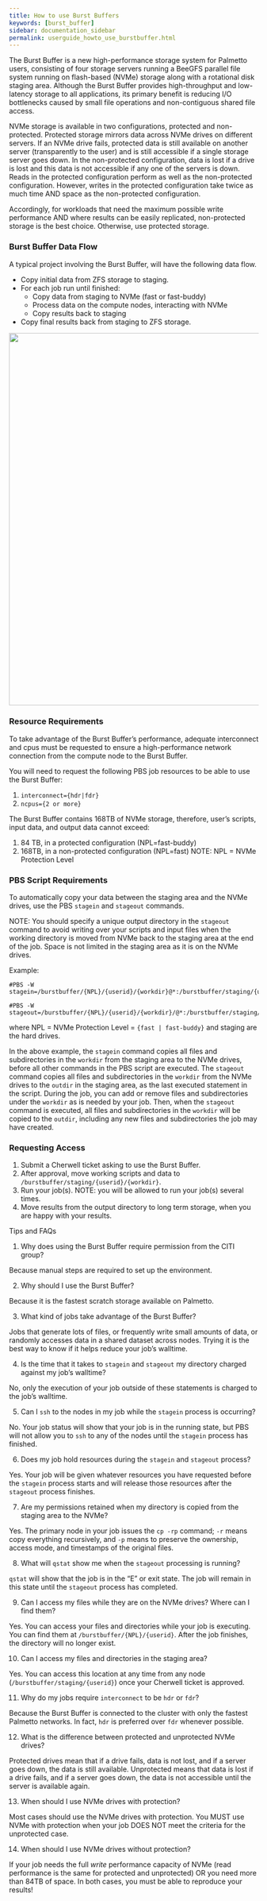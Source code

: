 ```yaml
---
title: How to use Burst Buffers
keywords: [burst_buffer]
sidebar: documentation_sidebar
permalink: userguide_howto_use_burstbuffer.html
---
```


The Burst Buffer is a new high-performance storage system for Palmetto users, consisting of four storage servers running a BeeGFS parallel file system running on flash-based (NVMe) storage along with a rotational disk staging area.  Although the Burst Buffer provides high-throughput and low-latency storage to all applications, its primary benefit is reducing I/O bottlenecks caused by small file operations and non-contiguous shared file access.

NVMe storage is available in two configurations, protected and non-protected. Protected storage mirrors data across NVMe drives on different servers. If an NVMe drive fails, protected data is still available on another server (transparently to the user) and is still accessible if a single storage server goes down. In the non-protected configuration, data is lost if a drive is lost and this data is not accessible if any one of the servers is down.  Reads in the protected configuration perform as well as the non-protected configuration. However, writes in the protected configuration take twice as much time AND space as the non-protected configuration.

Accordingly, for workloads that need the maximum possible write performance AND where results can be easily replicated, non-protected storage is the best choice.  Otherwise, use protected storage.

### Burst Buffer Data Flow

A typical project involving the Burst Buffer, will have the following data flow.

* Copy initial data from ZFS storage to staging.
* For each job run until finished:
    * Copy data from staging to NVMe (fast or fast-buddy)
    * Process data on the compute nodes, interacting with NVMe
    * Copy results back to staging
* Copy final results back from staging to ZFS storage.


<img src="{{site.baseurl}}/images/Burstbuffer_workflow.svg" style="width:750px">
<!-- <img src="images/Burstbuffer_workflow.svg" style="width:750px"> -->


### Resource Requirements
To take advantage of the Burst Buffer’s performance, adequate interconnect and cpus must be requested to ensure a high-performance network connection from the compute node to the Burst Buffer.

You will need to request the following PBS job resources to be able to use the Burst Buffer:
1.	`interconnect={hdr|fdr} `
2.	`ncpus={2 or more}`

The Burst Buffer contains 168TB of NVMe storage, therefore, user’s scripts, input data, and output data cannot exceed:
1.	84 TB, in a protected configuration (NPL=fast-buddy)
2.	168TB, in a non-protected configuration (NPL=fast)
NOTE:  NPL = NVMe Protection Level

### PBS Script Requirements
To automatically copy your data between the staging area and the NVMe drives, use the PBS `stagein` and `stageout` commands.

NOTE:  You should specify a unique output directory in the `stageout` command to avoid writing over your scripts and input files when the working directory is moved from NVMe back to the staging area at the end of the job. Space is not limited in the staging area as it is on the NVMe drives.

Example:

~~~
#PBS -W stagein=/burstbuffer/{NPL}/{userid}/{workdir}@*:/burstbuffer/staging/{userid}/{workdir}/

#PBS -W stageout=/burstbuffer/{NPL}/{userid}/{workdir}/@*:/burstbuffer/staging/{userid}/{outdir}
~~~

where NPL = NVMe Protection Level = `{fast | fast-buddy}` and staging are the hard drives.

In the above example, the `stagein` command copies all files and subdirectories in the `workdir` from the staging area to the NVMe drives, before all other commands in the PBS script are executed.  The `stageout` command copies all files and subdirectories in the `workdir` from the NVMe drives to the `outdir` in the staging area, as the last executed statement in the script.  During the job, you can add or remove files and subdirectories under the `workdir` as is needed by your job.  Then, when the `stageout` command is executed, all files and subdirectories in the `workdir` will be copied to the `outdir`, including any new files and subdirectories the job may have created.


### Requesting Access
1.	Submit a Cherwell ticket asking to use the Burst Buffer.
2.	After approval, move working scripts and data to `/burstbuffer/staging/{userid}/{workdir}`.
3.	Run your job(s).  NOTE:  you will be allowed to run your job(s) several times.
4.	Move results from the output directory to long term storage, when you are happy with your results.  


Tips and FAQs
1.	Why does using the Burst Buffer require permission from the CITI group?

Because manual steps are required to set up the environment.

2.	Why should I use the Burst Buffer?  

Because it is the fastest scratch storage available on Palmetto.

3.	What kind of jobs take advantage of the Burst Buffer?  

Jobs that generate lots of files, or frequently write small amounts of data, or randomly accesses data in a shared dataset across nodes.  Trying it is the best way to know if it helps reduce your job’s walltime.

4.	Is the time that it takes to `stagein` and `stageout` my directory charged against my job’s walltime?  

No, only the execution of your job outside of these statements is charged to the job’s walltime.

5.	Can I `ssh` to the nodes in my job while the `stagein` process is occurring?  

No. Your job status will show that your job is in the running state, but PBS will not allow you to `ssh` to any of the nodes until the `stagein` process has finished.

6.	Does my job hold resources during the `stagein` and `stageout` process?  

Yes.  Your job will be given whatever resources you have requested before the `stagein` process starts and will release those resources after the `stageout` process finishes.

7.	Are my permissions retained when my directory is copied from the staging area to the NVMe?

Yes.  The primary node in your job issues the `cp -rp` command;  `-r` means copy everything recursively, and `-p` means to preserve the ownership, access mode, and timestamps of the original files.

8.	What will `qstat` show me when the `stageout` processing is running?  

`qstat` will show that the job is in the “E” or exit state.  The job will remain in this state until the `stageout` process has completed.

9.	Can I access my files while they are on the NVMe drives? Where can I find them?

Yes.  You can access your files and directories while your job is executing.  You can find them at `/burstbuffer/{NPL}/{userid}`.  After the job finishes, the directory will no longer exist.

10.	Can I access my files and directories in the staging area?  

Yes.  You can access this location at any time from any node (`/burstbuffer/staging/{userid}`) once your Cherwell ticket is approved.

11.	Why do my jobs require `interconnect` to be `hdr` or `fdr`?  

Because the Burst Buffer is connected to the cluster with only the fastest Palmetto networks.  In fact, `hdr` is preferred over `fdr` whenever possible.

12.	What is the difference between protected and unprotected NVMe drives?  

Protected drives mean that if a drive fails, data is not lost, and if a server goes down, the data is still available.  Unprotected means that data is lost if a drive fails, and if a server goes down, the data is not accessible until the server is available again.  

13.	When should I use NVMe drives with protection?  

Most cases should use the NVMe drives with protection. You MUST use NVMe with protection when your job DOES NOT meet the criteria for the unprotected case.  

14.	When should I use NVMe drives without protection?  

If your job needs the full *write* performance capacity of NVMe (read performance is the same for protected and unprotected) OR you need more than 84TB of space.  In both cases, you must be able to reproduce your results!
